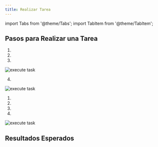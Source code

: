 ```yaml
---
title: Realizar Tarea
---
```


import Tabs from '@theme/Tabs';
import TabItem from '@theme/TabItem';


## Pasos para Realizar una Tarea

<Tabs>
<TabItem value="desktop" label="Escritorio" default>

1. 
2. 
3. 

<div className="img_sizing">

![execute task](/img/productos_es/product_forms_tasks_execute_01.png)

</div>

4. 

<div className="img_sizing">

![execute task](/img/productos_es/product_forms_tasks_execute_02.png)

</div>

</TabItem>
<TabItem value="mobile" label="Versión Móvil" default>

1. 
2. 
3. 
4. 

<div className="img_sizing">

![execute task](/img/productos_es/product_forms_tasks_execute_01m.png)

</div>

</TabItem>
</Tabs>


## Resultados Esperados

